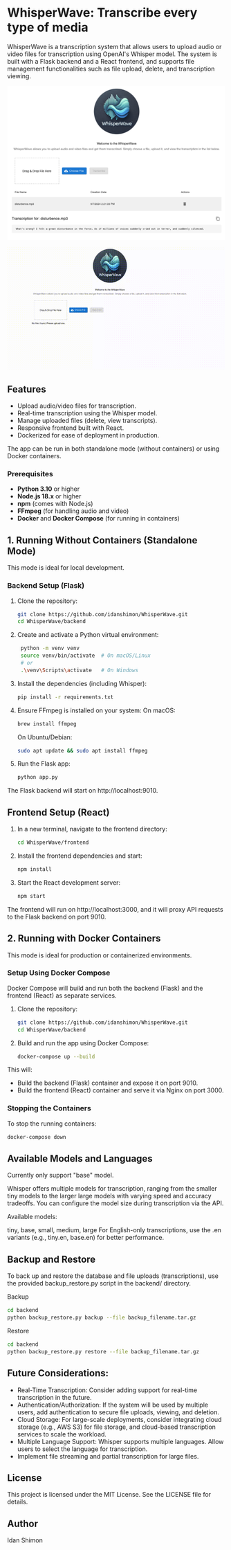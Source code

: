 # WhisperWave: Transcribe every type of media

WhisperWave is a transcription system that allows users to upload audio or video files for transcription using OpenAI's Whisper model. The system is built with a Flask backend and a React frontend, and supports file management functionalities such as file upload, delete, and transcription viewing.

![WhisperWave Screenshot](./screenshot.png)

![WhisperWave Demo](./demo.gif)

## **Features**
- Upload audio/video files for transcription.
- Real-time transcription using the Whisper model.
- Manage uploaded files (delete, view transcripts).
- Responsive frontend built with React.
- Dockerized for ease of deployment in production.

The app can be run in both standalone mode (without containers) or using Docker containers.

### **Prerequisites**
- **Python 3.10** or higher
- **Node.js 18.x** or higher
- **npm** (comes with Node.js)
- **FFmpeg** (for handling audio and video)
- **Docker** and **Docker Compose** (for running in containers)

## **1. Running Without Containers (Standalone Mode)**
This mode is ideal for local development.

### **Backend Setup (Flask)**
1. Clone the repository:
   ```bash
   git clone https://github.com/idanshimon/WhisperWave.git
   cd WhisperWave/backend
   ```
2. Create and activate a Python virtual environment:
   ```bash
    python -m venv venv
    source venv/bin/activate  # On macOS/Linux
    # or
    .\venv\Scripts\activate   # On Windows
   ```

3. Install the dependencies (including Whisper):
    ```bash
    pip install -r requirements.txt
    ```

4. Ensure FFmpeg is installed on your system:
  On macOS:
    ```bash
    brew install ffmpeg
    ```
    On Ubuntu/Debian:
    ```bash
    sudo apt update && sudo apt install ffmpeg
    ```
5. Run the Flask app:
    ```bash
    python app.py
    ```
The Flask backend will start on http://localhost:9010.

## Frontend Setup (React)
1. In a new terminal, navigate to the frontend directory:
    ```bash
    cd WhisperWave/frontend
    ```
2. Install the frontend dependencies and start:
   ```bash
   npm install
    ```
3. Start the React development server:
    ```bash
    npm start
    ```
The frontend will run on http://localhost:3000, and it will proxy API requests to the Flask backend on port 9010.

## 2. Running with Docker Containers
This mode is ideal for production or containerized environments.

### Setup Using Docker Compose
Docker Compose will build and run both the backend (Flask) and the frontend (React) as separate services.

1. Clone the repository:
   ```bash
   git clone https://github.com/idanshimon/WhisperWave.git
   cd WhisperWave/backend
   ```
2. Build and run the app using Docker Compose:

    ```bash
    docker-compose up --build
    ```

This will:

* Build the backend (Flask) container and expose it on port 9010.
* Build the frontend (React) container and serve it via Nginx on port 3000.

### Stopping the Containers
To stop the running containers:
```bash
docker-compose down
```

## Available Models and Languages
Currently only support "base" model.

Whisper offers multiple models for transcription, ranging from the smaller tiny models to the larger large models with varying speed and accuracy tradeoffs. You can configure the model size during transcription via the API.

Available models:

tiny, base, small, medium, large
For English-only transcriptions, use the .en variants (e.g., tiny.en, base.en) for better performance.

## Backup and Restore
To back up and restore the database and file uploads (transcriptions), use the provided backup_restore.py script in the backend/ directory.

Backup
```bash
cd backend
python backup_restore.py backup --file backup_filename.tar.gz
```
Restore
```bash
cd backend
python backup_restore.py restore --file backup_filename.tar.gz
```

## Future Considerations:
* Real-Time Transcription: Consider adding support for real-time transcription in the future.
* Authentication/Authorization: If the system will be used by multiple users, add authentication to secure file uploads, viewing, and deletion.
* Cloud Storage: For large-scale deployments, consider integrating cloud storage (e.g., AWS S3) for file storage, and cloud-based transcription services to scale the workload.
* Multiple Language Support: Whisper supports multiple languages. Allow users to select the language for transcription.
* Implement file streaming and partial transcription for large files.
  
## License
This project is licensed under the MIT License. See the LICENSE file for details.

## Author
Idan Shimon